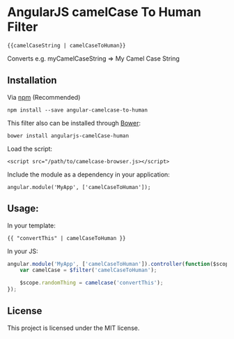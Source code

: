 # AngularJS camelCase To Human Filter


    {{camelCaseString | camelCaseToHuman}}

Converts e.g. myCamelCaseString => My Camel Case String

## Installation

Via [npm](https://www.npmjs.com/package/angular-camelcase-to-human) (Recommended)

    npm install --save angular-camelcase-to-human

This filter also can be installed through [Bower](http://twitter.github.io/bower):

    bower install angularjs-camelCase-human

Load the script:

    <script src="/path/to/camelcase-browser.js></script>

Include the module as a dependency in your application:

    angular.module('MyApp', ['camelCaseToHuman']);

## Usage:

In your template:

    {{ "convertThis" | camelCaseToHuman }}

In your JS:

````javascript
angular.module('MyApp', ['camelCaseToHuman']).controller(function($scope, $filter) {
    var camelCase = $filter('camelCaseToHuman');

    $scope.randomThing = camelcase('convertThis');
});
````

## License

This project is licensed under the MIT license.
